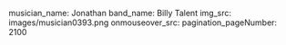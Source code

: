 musician_name: Jonathan
band_name: Billy Talent
img_src: images/musician0393.png
onmouseover_src: 
pagination_pageNumber: 2100